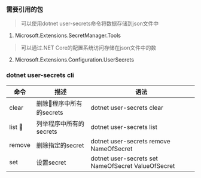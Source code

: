 ﻿### 需要引用的包
>可以使用dotnet user-secrets命令将数据存储到json文件中
1. Microsoft.Extensions.SecretManager.Tools

>可以通过.NET Core的配置系统访问存储在json文件中的数
2. Microsoft.Extensions.Configuration.UserSecrets

### dotnet user-secrets cli

|命令|描述|语法|
|---|---|---|
|clear|	删除程序中所有的secrets|	dotnet user-secrets clear|
|list	|列举程序中所有的secrets|	dotnet user-secrets list|
|remove	|删除指定的secret|	dotnet user-secrets remove NameOfSecret|
|set	|设置secret|	dotnet user-secrets set NameOfSecret ValueOfSecret|
